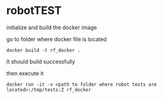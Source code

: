# robotTEST

initialize and build the docker image

go to folder where docker file is located

    docker build -t rf_docker .

It should build successfully

then execute it 

    docker run -it -v <path to folder where robot tests are located>:/tmp/tests:Z rf_docker
